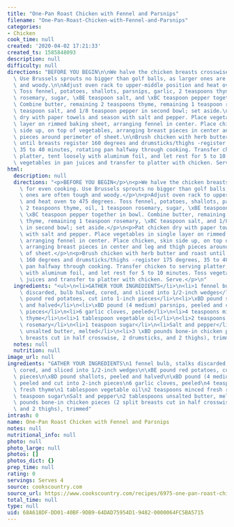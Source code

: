 ```yaml
---
title: "One-Pan Roast Chicken with Fennel and Parsnips"
filename: "One-Pan-Roast-Chicken-with-Fennel-and-Parsnips"
categories:
- Chicken
cook_time: null
created: '2020-04-02 17:21:33'
created_ts: 1585848093
description: null
difficulty: null
directions: "BEFORE YOU BEGIN\n\nWe halve the chicken breasts crosswise for even cooking.\
  \ Use Brussels sprouts no bigger than golf balls, as larger ones are often tough\
  \ and woody.\n\nAdjust oven rack to upper-middle position and heat oven to 475 degrees.\
  \ Toss fennel, potatoes, shallots, parsnips, garlic, 2 teaspoons thyme, oil, 1 teaspoon\
  \ rosemary, sugar, \xBE teaspoon salt, and \xBC teaspoon pepper together in bowl.\
  \ Combine butter, remaining 2 teaspoons thyme, remaining 1 teaspoon rosemary, \xBC\
  \ teaspoon salt, and 1/8 teaspoon pepper in second bowl; set aside.\n\nPat chicken\
  \ dry with paper towels and season with salt and pepper. Place vegetables in single\
  \ layer on rimmed baking sheet, arranging fennel in center. Place chicken, skin\
  \ side up, on top of vegetables, arranging breast pieces in center and leg and thigh\
  \ pieces around perimeter of sheet.\n\nBrush chicken with herb butter and roast\
  \ until breasts register 160 degrees and drumsticks/thighs -register 175 degrees,\
  \ 35 to 40 minutes, rotating pan halfway through cooking. Transfer chicken to serving\
  \ platter, tent loosely with aluminum foil, and let rest for 5 to 10 minutes. Toss\
  \ vegetables in pan juices and transfer to platter with chicken. Serve."
html:
  description: null
  directions: "<p>BEFORE YOU BEGIN</p>\n<p>We halve the chicken breasts crosswise\
    \ for even cooking. Use Brussels sprouts no bigger than golf balls, as larger\
    \ ones are often tough and woody.</p>\n<p>Adjust oven rack to upper-middle position\
    \ and heat oven to 475 degrees. Toss fennel, potatoes, shallots, parsnips, garlic,\
    \ 2 teaspoons thyme, oil, 1 teaspoon rosemary, sugar, \xBE teaspoon salt, and\
    \ \xBC teaspoon pepper together in bowl. Combine butter, remaining 2 teaspoons\
    \ thyme, remaining 1 teaspoon rosemary, \xBC teaspoon salt, and 1/8 teaspoon pepper\
    \ in second bowl; set aside.</p>\n<p>Pat chicken dry with paper towels and season\
    \ with salt and pepper. Place vegetables in single layer on rimmed baking sheet,\
    \ arranging fennel in center. Place chicken, skin side up, on top of vegetables,\
    \ arranging breast pieces in center and leg and thigh pieces around perimeter\
    \ of sheet.</p>\n<p>Brush chicken with herb butter and roast until breasts register\
    \ 160 degrees and drumsticks/thighs -register 175 degrees, 35 to 40 minutes, rotating\
    \ pan halfway through cooking. Transfer chicken to serving platter, tent loosely\
    \ with aluminum foil, and let rest for 5 to 10 minutes. Toss vegetables in pan\
    \ juices and transfer to platter with chicken. Serve.</p>\n"
  ingredients: "<ul>\n<li>GATHER YOUR INGREDIENTS</li>\n<li>1 fennel bulb, stalks\
    \ discarded, bulb halved, cored, and sliced into 1/2-inch wedges</li>\n<li>\xBE\
    \ pound red potatoes, cut into 1-inch pieces</li>\n<li>\xBD pound shallots, peeled\
    \ and halved</li>\n<li>\xBD pound (4 medium) parsnips, peeled and cut into 2-inch\
    \ pieces</li>\n<li>6 garlic cloves, peeled</li>\n<li>4 teaspoons minced fresh\
    \ thyme</li>\n<li>1 tablespoon vegetable oil</li>\n<li>2 teaspoons minced fresh\
    \ rosemary</li>\n<li>1 teaspoon sugar</li>\n<li>Salt and pepper</li>\n<li>2 tablespoons\
    \ unsalted butter, melted</li>\n<li>3 \xBD pounds bone-in chicken pieces (2 split\
    \ breasts cut in half crosswise, 2 drumsticks, and 2 thighs), trimmed</li>\n</ul>\n"
  notes: null
  nutrition: null
image_url: null
ingredients: "GATHER YOUR INGREDIENTS\n1 fennel bulb, stalks discarded, bulb halved,\
  \ cored, and sliced into 1/2-inch wedges\n\xBE pound red potatoes, cut into 1-inch\
  \ pieces\n\xBD pound shallots, peeled and halved\n\xBD pound (4 medium) parsnips,\
  \ peeled and cut into 2-inch pieces\n6 garlic cloves, peeled\n4 teaspoons minced\
  \ fresh thyme\n1 tablespoon vegetable oil\n2 teaspoons minced fresh rosemary\n1\
  \ teaspoon sugar\nSalt and pepper\n2 tablespoons unsalted butter, melted\n3 \xBD\
  \ pounds bone-in chicken pieces (2 split breasts cut in half crosswise, 2 drumsticks,\
  \ and 2 thighs), trimmed"
intrash: 0
name: One-Pan Roast Chicken with Fennel and Parsnips
notes: null
nutritional_info: null
photo: null
photo_large: null
photos: []
photos_dict: {}
prep_time: null
rating: 0
servings: Serves 4
source: cookscountry.com
source_url: https://www.cookscountry.com/recipes/6975-one-pan-roast-chicken-with-fennel-and-parsnips?extcode=MCSKM10L0&ref=new_search_experience_32
total_time: null
type: null
uid: 68A618DF-DD01-40BF-9DB9-64DAD75954D1-9482-0000064FC5BA5715
---
```

